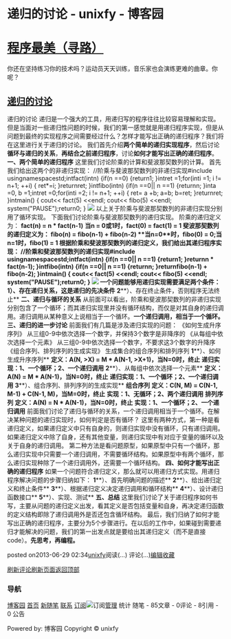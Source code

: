 
# 递归的讨论 - unixfy - 博客园
# [程序最美（寻路）](https://www.cnblogs.com/unixfy/)
你还在坚持练习你的技术吗？运动员天天训练，音乐家也会演练更难的曲章。你呢？
## [递归的讨论](https://www.cnblogs.com/unixfy/p/3161932.html)
递归的讨论
递归是一个强大的工具，用递归写的程序往往比较容易理解和实现。但是当面对一些递归性问题的时候，我们的第一感觉就是用递归程序实现，但是从问题到最终的实现程序之间需要经过什么？怎样才能写出正确的递归程序？我们将在这里进行关于递归的讨论。
我们首先介绍**两个简单的递归实现程序**，然后讨论**循环与递归的关系**，**再结合之前递归程序**，讨论**如何才能写出正确的递归程序**。
**一、两个简单的递归程序**
这里我们讨论阶乘的计算和斐波那契数列的计算。
首先我们给出这两个的非递归实现：
//阶乘与斐波那契数列的非递归实现\#include <iostream>usingnamespacestd;intfact(intn)
{if(n ==0)
    {return1;
    }intret =1;for(inti =1; i != n+1; ++i)
    {
        ret*=i;
    }returnret;
}intfibo(intn)
{if(n ==0|| n ==1)
    {returnn;
    }inta =0, b =1;intret =0;for(inti =2; i != n+1; ++i)
    {
        ret= a +b;
        a=b;
        b=ret;
    }returnret;
}intmain()
{
    cout<< fact(5) <<endl;
    cout<< fibo(5) <<endl;
    system("PAUSE");return0;
}
![](https://images0.cnblogs.com/blog/463570/201306/29023118-6a20cd7e07384c81a7db99075a2fa0f5.jpg)
以上关于阶乘与斐波那契数列的非递归实现分别用了循环实现。
下面我们讨论阶乘与斐波那契数列的递归实现。
阶乘的递归定义为：
**fact(n) = n * fact(n-1)**
**当****n = 0****或****1****时，****fact(0) = fact(1) = 1**
斐波那契数列的递归定义为：
**fibo(n) = fibo(n-1) + fibo(n-2)**
**当****n=0****时，****fibo(0) = 0;****当****n=1****时，****fibo(1) = 1**
根据阶乘和斐波那契数列的递归定义，我们给出其递归程序实现：
//阶乘和斐波那契数列的递归实现\#include <iostream>usingnamespacestd;intfact(intn)
{if(n ==0|| n ==1)
    {return1;
    }returnn * fact(n-1);
}intfibo(intn)
{if(n ==0|| n ==1)
    {returnn;
    }returnfibo(n-1) + fibo(n-2);
}intmain()
{
    cout<< fact(5) <<endl;
    cout<< fibo(5) <<endl;
    system("PAUSE");return0;
}
![](https://images0.cnblogs.com/blog/463570/201306/29023236-afb7c12da6b04361a22c9dd4ac09b76a.jpg)
一个问题能够用递归实现需要满足两个条件：
**1****）、存在递归关系，这是递归的先决条件**
**2****）、存在终止条件，否则程序无法终止**
**二、递归与循环的关系**
从前面可以看出，阶乘和斐波那契数列的非递归实现分别包含了一个循环；而其递归实现里并没有循环结构，而仅是对其自身的递归调用。递归调用从某种意义上说相当于一个循环。**一个递归调用，相当于一个循环。**
**三、递归的进一步讨论**
前面我们有几篇是涉及递归实现的问题：
《如何生成升序序列》
从三组0-9中依次选择一个数字，并保持3个数字是非降序的
《从每组中依次选择一个元素》
从三组0-9中依次选择一个数字，不要求这3个数字的升降序
《组合序列、排列序列的生成实现》
生成集合的组合序列和排列序列
**1****）、如何生成升序序列**
**定义：****A(N, >X) = M * A(N-1, >X+1)****，当****N=0****时，终止**
**递归实现：****1****、一个循环；****2****、一个递归调用**
**2****）、从每组中依次选择一个元素**
**定义：****A(N) = M * A(N-1)****，当****N=0****时，终止**
**递归实现：****1****、一个循环；****2****、一个递归调用**
**3****）、组合序列、排列序列的生成实现**
**组合序列**
**定义：****C(N, M) = C(N-1, M-1) + C(N-1, M)****，当****M=0****时，终止**
**实现：****1****、无循环；****2****、两个递归调用**
**排列序列**
**定义：****A(N) = N * A(N-1)****，当****N=0****时，终止**
**实现：****1****、一个循环；****2****、一个递归调用**
前面我们讨论了递归与循环的关系，一个递归调用相当于一个循环。在解决某种问题的递归实现时，如何判定是否有循环？
这里有两种方式，第一种是看递归定义，如果递归定义中只有自身的，则递归实现中没有循环，只有递归调用。如果递归定义中除了自身，还有其他变量，则递归实现中有对应于变量的循环以及关于自身的递归调用。
第二种方法是看问题原型，如果原型中只有一个循环，那么递归实现中只需要一个递归调用，不需要循环结构。如果原型中有两个循环，那么递归实现种除了一个递归调用外，还需要一个循环结构。
**四、如何才能写出正确的递归程序**
如果一个问题符合递归定义，那么就可以用递归方式实现。用递归程序解决问题的步骤归纳如下：
**1****）、首先明确问题的描述**
**2****）、给出递归定义和终止条件**
**3****）、根据递归定义决定递归调用和循环结构**
**4****）、设计递归函数接口**
**5****）、实现、测试**
**五、总结**
这里我们讨论了关于递归程序如何书写，主要从问题的递归定义出发，看其定义是否包括变量和自身，再决定递归函数的定义结构即除了递归调用外是否还包含循环结构。
最后，我们归纳了如何才能写出正确的递归程序，主要分为5个步骤进行。在以后的工作中，如果碰到需要递归才能解决的问题，我们的第一出发点就是要给出其递归定义（而不是直接code）。**先思考，再编程。**




posted on2013-06-29 02:34[unixfy](https://www.cnblogs.com/unixfy/)阅读(...) 评论(...)[编辑](https://i.cnblogs.com/EditPosts.aspx?postid=3161932)[收藏](#)


[刷新评论](javascript:void(0);)[刷新页面](#)[返回顶部](#top)







### 导航
[博客园](https://www.cnblogs.com/)
[首页](https://www.cnblogs.com/unixfy/)
[新随笔](https://i.cnblogs.com/EditPosts.aspx?opt=1)
[联系](https://msg.cnblogs.com/send/unixfy)
[订阅](https://www.cnblogs.com/unixfy/rss)![订阅](//www.cnblogs.com/images/xml.gif)[管理](https://i.cnblogs.com/)
统计
随笔 - 85文章 - 0评论 - 8引用 - 0
公告

Powered by:
博客园
Copyright © unixfy
